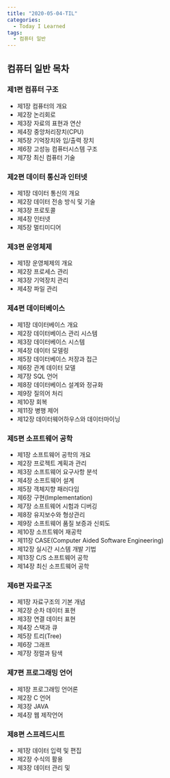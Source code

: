```yaml
---
title: "2020-05-04-TIL"
categories:
  - Today I Learned
tags:
  - 컴퓨터 일반
---
```


## 컴퓨터 일반 목차
### 제1편 컴퓨터 구조
  - 제1장 컴퓨터의 개요
  - 제2장 논리회로
  - 제3장 자료의 표현과 연산
  - 제4장 중앙처리장치(CPU)
  - 제5장 기억장치와 입/출력 장치
  - 제6장 고성능 컴퓨터시스템 구조
  - 제7장 최신 컴퓨터 기술

### 제2편 데이터 통신과 인터넷
  - 제1장 데이터 통신의 개요
  - 제2장 데이터 전송 방식 및 기술
  - 제3장 프로토콜
  - 제4장 인터넷
  - 제5장 멀티미디어

### 제3편 운영체제
  - 제1장 운영체제의 개요
  - 제2장 프로세스 관리
  - 제3장 기억장치 관리
  - 제4장 파일 관리

### 제4편 데이터베이스
  - 제1장 데이터베이스 개요
  - 제2장 데이터베이스 관리 시스템
  - 제3장 데이터베이스 시스템
  - 제4장 데이터 모델링
  - 제5장 데이터베이스 저장과 접근
  - 제6장 관계 데이터 모델
  - 제7장 SQL 언어
  - 제8장 데이터베이스 설계와 정규화
  - 제9장 질의어 처리
  - 제10장 회복
  - 제11장 병행 제어
  - 제12장 데이터웨어하우스와 데이터마이닝
  
### 제5편 소프트웨어 공학
  - 제1장 소프트웨어 공학의 개요
  - 제2장 프로젝트 계획과 관리
  - 제3장 소프트웨어 요구사항 분석
  - 제4장 소프트웨어 설계
  - 제5장 객체지향 패러다임
  - 제6장 구현(Implementation)
  - 제7장 소프트웨어 시험과 디버깅
  - 제8장 유지보수와 형상관리
  - 제9장 소프트웨어 품질 보증과 신뢰도
  - 제10장 소프트웨어 재공학
  - 제11장 CASE(Computer Aided Software Engineering)
  - 제12장 실시간 시스템 개발 기법
  - 제13장 C/S 소프트웨어 공학
  - 제14장 최신 소프트웨어 공학

### 제6편 자료구조
  - 제1장 자료구조의 기본 개념
  - 제2장 순차 데이터 표현
  - 제3장 연결 데이터 표현
  - 제4장 스택과 큐
  - 제5장 트리(Tree)
  - 제6장 그래프
  - 제7장 정렬과 탐색

### 제7편 프로그래밍 언어
  - 제1장 프로그래밍 언어론
  - 제2장 C 언어
  - 제3장 JAVA
  - 제4장 웹 제작언어

### 제8편 스프레드시트
  - 제1장 데이터 입력 및 편집
  - 제2장 수식의 활용
  - 제3장 데이터 관리 및 
